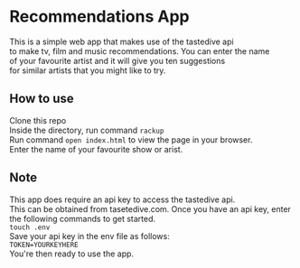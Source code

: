 Recommendations App
===================

This is a simple web app that makes use of the tastedive api   
to make tv, film and music recommendations. You can enter the name  
of your favourite artist and it will give you ten suggestions  
for similar artists that you might like to try. 

## How to use ##
Clone this repo   
Inside the directory, run command `rackup `  
Run command `open index.html` to view the page in your browser.  
Enter the name of your favourite show or arist.

## Note ##
This app does require an api key to access the tastedive api.  
This can be obtained from tasetedive.com.
Once you have an api key, enter the following commands to get started.  
`touch .env`  
Save your api key in the env file as follows:  
`TOKEN=YOURKEYHERE`  
You're then ready to use the app.
